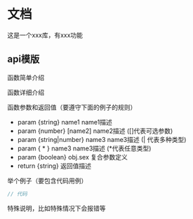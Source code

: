 # 文档
这是一个xxx库，有xxx功能

## api模版
函数简单介绍

函数详细介绍

函数参数和返回值（要遵守下面的例子的规则）

- param {string} name1 name1描述
- param {number} [name2] name2描述 ([]代表可选参数)
- param {string|number} name3 name3描述 (| 代表多种类型)
- param { * } name3 name3描述 (*代表任意类型)
- param {boolean} obj.sex 复合参数定义
- return {string} 返回值描述

举个例子（要包含代码用例）

```js
// 代码
```

特殊说明，比如特殊情况下会报错等
